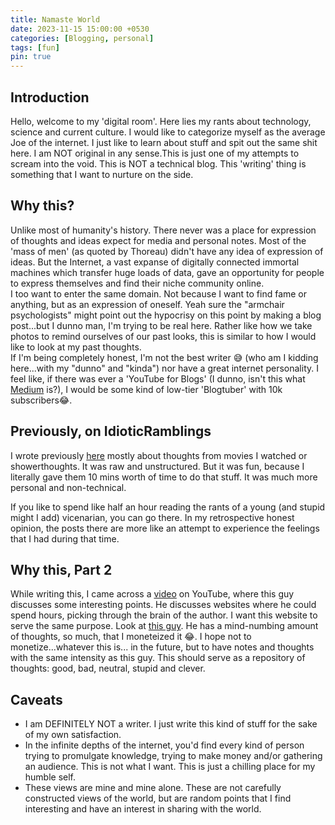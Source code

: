 ```yaml
---
title: Namaste World
date: 2023-11-15 15:00:00 +0530
categories: [Blogging, personal]
tags: [fun]
pin: true
---
```


## Introduction
Hello, welcome to my 'digital room'. Here lies my rants about technology, science and current culture. I would like to categorize myself as the average Joe of the internet. I just like to learn about stuff and spit out the same shit here. I am NOT original in any sense.This is just one of my attempts to scream into the void. This is NOT a technical blog. This 'writing' thing is something that I want to nurture on the side.

## Why this?
Unlike most of humanity's history. There never was a place for expression of thoughts and ideas expect for media and personal notes. Most of the 'mass of men' (as quoted by Thoreau) didn't have any idea of expression of ideas. But the Internet, a vast expanse of digitally connected immortal machines which transfer huge loads of data, gave an opportunity for people to express themselves and find their niche community online. <br>
I too want to enter the same domain. Not because I want to find fame or anything, but as an expression of oneself. Yeah sure the "armchair psychologists" might point out the hypocrisy on this point by making a blog post...but I dunno man, I'm trying to be real here. Rather like how we take photos to remind ourselves of our past looks, this is similar to how I would like to look at my past thoughts. <br>
If I'm being completely honest, I'm not the best writer 😅 (who am I kidding here...with my "dunno" and "kinda") nor have a great internet personality. I feel like, if there was ever a 'YouTube for Blogs' (I dunno, isn't this what [Medium](https://medium.com/) is?), I would be some kind of low-tier 'Blogtuber' with 10k subscribers😂.

## Previously, on IdioticRamblings
I wrote previously [here](https://iditoicramblings.blogspot.com/) mostly about thoughts from movies I watched or showerthoughts. It was raw and unstructured. But it was fun, because I literally gave them 10 mins worth of time to do that stuff. It was much more personal and non-technical.

If you like to spend like half an hour reading the rants of a young (and stupid might I add) vicenarian, you can go there. In my retrospective honest opinion, the posts there are more like an attempt to experience the feelings that I had during that time.

## Why this, Part 2
While writing this, I came across a [video](https://www.youtube.com/watch?v=_x6SCSz7g5I) on YouTube, where this guy discusses some interesting points. He discusses websites where he could spend hours, picking through the brain of the author.
I want this website to serve the same purpose. Look at [this guy](https://wiki.nikiv.dev/). He has a mind-numbing amount of thoughts, so much, that I moneteized it 😂. I hope not to monetize...whatever this is... in the future, but to have notes and thoughts with the same intensity as this guy. This should serve as a repository of thoughts: good, bad, neutral, stupid and clever.

## Caveats
* I am DEFINITELY NOT a writer. I just write this kind of stuff for the sake of my own satisfaction.
* In the infinite depths of the internet, you'd find every kind of person trying to promulgate knowledge, trying to make money and/or gathering an audience. This is not what I want. This is just a chilling place for my humble self.
* These views are mine and mine alone. These are not carefully constructed views of the world, but are random points that I find interesting and have an interest in sharing with the world.


